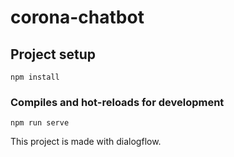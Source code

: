 # corona-chatbot

## Project setup
```
npm install
```

### Compiles and hot-reloads for development
```
npm run serve
```

This project is made with dialogflow.
